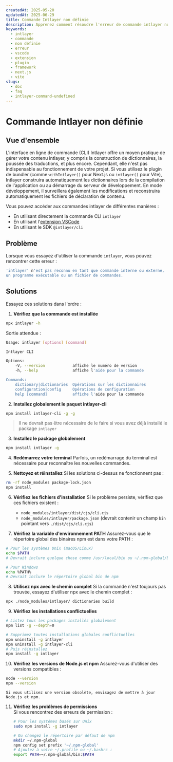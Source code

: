 ```yaml
---
createdAt: 2025-05-20
updatedAt: 2025-06-29
title: Commande Intlayer non définie
description: Apprenez comment résoudre l'erreur de commande intlayer non définie.
keywords:
  - intlayer
  - commande
  - non définie
  - erreur
  - vscode
  - extension
  - plugin
  - framework
  - next.js
  - vite
slugs:
  - doc
  - faq
  - intlayer-command-undefined
---
```


# Commande Intlayer non définie

## Vue d'ensemble

L'interface en ligne de commande (CLI) Intlayer offre un moyen pratique de gérer votre contenu intlayer, y compris la construction de dictionnaires, la poussée des traductions, et plus encore. Cependant, elle n'est pas indispensable au fonctionnement de votre projet. Si vous utilisez le plugin de bundler (comme `withIntlayer()` pour Next.js ou `intlayer()` pour Vite), Intlayer construira automatiquement les dictionnaires lors de la compilation de l'application ou au démarrage du serveur de développement. En mode développement, il surveillera également les modifications et reconstruira automatiquement les fichiers de déclaration de contenu.

Vous pouvez accéder aux commandes intlayer de différentes manières :

- En utilisant directement la commande CLI `intlayer`
- En utilisant l'[extension VSCode](https://github.com/aymericzip/intlayer/blob/main/docs/docs/fr/vs_code_extension.md)
- En utilisant le SDK `@intlayer/cli`

## Problème

Lorsque vous essayez d'utiliser la commande `intlayer`, vous pouvez rencontrer cette erreur :

```bash
'intlayer' n'est pas reconnu en tant que commande interne ou externe,
un programme exécutable ou un fichier de commandes.
```

## Solutions

Essayez ces solutions dans l'ordre :

1. **Vérifiez que la commande est installée**

```bash
npx intlayer -h
```

Sortie attendue :

```bash
Usage: intlayer [options] [command]

Intlayer CLI

Options:
    -V, --version            affiche le numéro de version
    -h, --help               affiche l'aide pour la commande

Commands:
    dictionary|dictionaries  Opérations sur les dictionnaires
    configuration|config     Opérations de configuration
    help [command]           affiche l'aide pour la commande
```

2. **Installez globalement le paquet intlayer-cli**

```bash
npm install intlayer-cli -g -g
```

> Il ne devrait pas être nécessaire de le faire si vous avez déjà installé le package `intlayer`

3. **Installez le package globalement**

```bash
npm install intlayer -g
```

4. **Redémarrez votre terminal**
   Parfois, un redémarrage du terminal est nécessaire pour reconnaître les nouvelles commandes.

5. **Nettoyez et réinstallez**
   Si les solutions ci-dessus ne fonctionnent pas :

```bash
rm -rf node_modules package-lock.json
npm install
```

6. **Vérifiez les fichiers d'installation**
   Si le problème persiste, vérifiez que ces fichiers existent :
   - `node_modules/intlayer/dist/cjs/cli.cjs`
   - `node_modules/intlayer/package.json` (devrait contenir un champ `bin` pointant vers `./dist/cjs/cli.cjs`)

7. **Vérifiez la variable d'environnement PATH**
   Assurez-vous que le répertoire global des binaires npm est dans votre PATH :

```bash
# Pour les systèmes Unix (macOS/Linux)
echo $PATH
# Devrait inclure quelque chose comme /usr/local/bin ou ~/.npm-global/bin

# Pour Windows
echo %PATH%
# Devrait inclure le répertoire global bin de npm
```

8. **Utilisez npx avec le chemin complet**
   Si la commande n'est toujours pas trouvée, essayez d'utiliser npx avec le chemin complet :

```bash
npx ./node_modules/intlayer/ dictionaries build
```

9. **Vérifiez les installations conflictuelles**

```bash
# Listez tous les packages installés globalement
npm list -g --depth=0

# Supprimez toutes installations globales conflictuelles
npm uninstall -g intlayer
npm uninstall -g intlayer-cli
# Puis réinstallez
npm install -g intlayer
```

10. **Vérifiez les versions de Node.js et npm**
    Assurez-vous d'utiliser des versions compatibles :

```bash
node --version
npm --version
```

    Si vous utilisez une version obsolète, envisagez de mettre à jour Node.js et npm.

11. **Vérifiez les problèmes de permissions**  
    Si vous rencontrez des erreurs de permission :

    ```bash
    # Pour les systèmes basés sur Unix
    sudo npm install -g intlayer

    # Ou changez le répertoire par défaut de npm
    mkdir ~/.npm-global
    npm config set prefix '~/.npm-global'
    # Ajoutez à votre ~/.profile ou ~/.bashrc :
    export PATH=~/.npm-global/bin:$PATH
    ```

